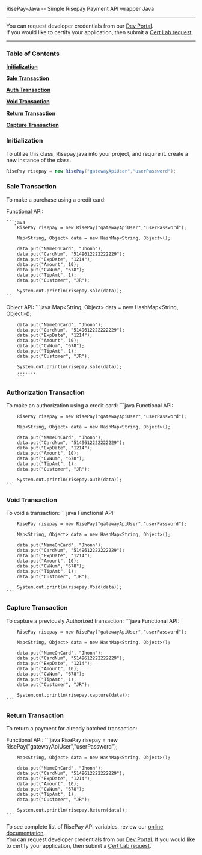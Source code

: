 RisePay-Java -- Simple Risepay Payment API wrapper Java

<hr>
You can request developer credentials from our <a href='http://sales.risepay.com/rise-dev-access.html'>Dev Portal</a>.</br> If you would like to certify your application, then submit a <a href='http://sales.risepay.com/rise-cert-lab-access.html'>Cert Lab request</a>.
<hr>

### Table of Contents
**[Initialization](#initialization)**

**[Sale Transaction](#sale-transaction)**

**[Auth Transaction](#authorization-transaction)**

**[Void Transaction](#void-transaction)**

**[Return Transaction](#return-transaction)**

**[Capture Transaction](#capture-transaction)**



### Initialization
To utilize this class, Risepay.java into your project, and require it.
create a new instance of the class.

  ```java	
  RisePay risepay = new RisePay("gatewayApiUser","userPassword");
  ```


### Sale Transaction
To make a purchase using a credit card:

Functional API:	

	```java	
        RisePay risepay = new RisePay("gatewayApiUser","userPassword");
        
        Map<String, Object> data = new HashMap<String, Object>();
        
        data.put("NameOnCard", "Jhonn");
        data.put("CardNum", "5149612222222229");
        data.put("ExpDate", "1214");
        data.put("Amount", 10);
        data.put("CVNum", "678");
        data.put("TipAmt", 1);
        data.put("Customer", "JR");
        
        System.out.println(risepay.sale(data)); 	
	```
	
Object API:
	```java	
        Map<String, Object> data = new HashMap<String, Object>();
        
        data.put("NameOnCard", "Jhonn");
        data.put("CardNum", "5149612222222229");
        data.put("ExpDate", "1214");
        data.put("Amount", 10);
        data.put("CVNum", "678");
        data.put("TipAmt", 1);
        data.put("Customer", "JR");
        
        System.out.println(risepay.sale(data));    
        .......
        ```	
        
### Authorization Transaction
To make an authorization using a credit card:
	```java	
	Functional API:	
	
        RisePay risepay = new RisePay("gatewayApiUser","userPassword");
        
        Map<String, Object> data = new HashMap<String, Object>();
        
        data.put("NameOnCard", "Jhonn");
        data.put("CardNum", "5149612222222229");
        data.put("ExpDate", "1214");
        data.put("Amount", 10);
        data.put("CVNum", "678");
        data.put("TipAmt", 1);
        data.put("Customer", "JR");
        
        System.out.println(risepay.auth(data)); 	
	```
### Void Transaction

To void a transaction:
	```java	
	Functional API:	
	
        RisePay risepay = new RisePay("gatewayApiUser","userPassword");
        
        Map<String, Object> data = new HashMap<String, Object>();
        
        data.put("NameOnCard", "Jhonn");
        data.put("CardNum", "5149612222222229");
        data.put("ExpDate", "1214");
        data.put("Amount", 10);
        data.put("CVNum", "678");
        data.put("TipAmt", 1);
        data.put("Customer", "JR");
        
        System.out.println(risepay.Void(data)); 
	```
### Capture Transaction

To capture a previously Authorized transaction:
	```java	
	Functional API:	
	
        RisePay risepay = new RisePay("gatewayApiUser","userPassword");
        
        Map<String, Object> data = new HashMap<String, Object>();
        
        data.put("NameOnCard", "Jhonn");
        data.put("CardNum", "5149612222222229");
        data.put("ExpDate", "1214");
        data.put("Amount", 10);
        data.put("CVNum", "678");
        data.put("TipAmt", 1);
        data.put("Customer", "JR");
        
        System.out.println(risepay.capture(data)); 
	```

### Return Transaction

To return a payment for already batched transaction:
	
Functional API:	
	```java	
        RisePay risepay = new RisePay("gatewayApiUser","userPassword");
        
        Map<String, Object> data = new HashMap<String, Object>();
        
        data.put("NameOnCard", "Jhonn");
        data.put("CardNum", "5149612222222229");
        data.put("ExpDate", "1214");
        data.put("Amount", 10);
        data.put("CVNum", "678");
        data.put("TipAmt", 1);
        data.put("Customer", "JR");
        
        System.out.println(risepay.Return(data)); 
	```

To see complete list of RisePay API variables, review our <a href='https://gateway1.risepay.com/vt/nethelp/Documents/processcreditcard.htm'>online documentation</a>. </br> You can request developer credentials from our <a href='http://sales.risepay.com/rise-dev-access.html'>Dev Portal</a>.  If you would like to certify your application, then submit a <a href='http://sales.risepay.com/rise-cert-lab-access.html'>Cert Lab request</a>.	

